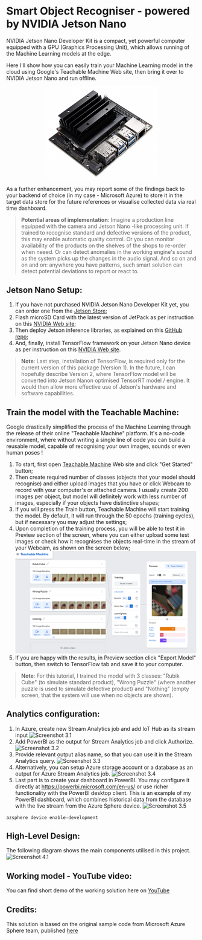 # Smart Object Recogniser - powered by NVIDIA Jetson Nano
NVIDIA Jetson Nano Developer Kit is a compact, yet powerful computer equipped with a GPU (Graphics Processing Unit), which allows running of the Machine Learning models at the edge.

Here I'll show how you can easily train your Machine Learning model in the cloud using Google's Teachable Machine Web site, then bring it over to NVIDIA Jetson Nano and run offline.
<p align="center">
  <img src="/images/JetsonNano_DevKit.jpg" width="300">
</p>

As a further enhancement, you may report some of the findings back to your backend of choice (in my case - Microsoft Azure) to store it in the target data store for the future references or visualise collected data via real time dashboard.

> **Potential areas of implementation**: Imagine a production line equipped with the camera and Jetson Nano -like processing unit. If trained to recognise standard and defective versions of the product, this may enable automatic quality control. Or you can monitor availability of the products on the shelves of the shops to re-order when neeed. Or can detect anomalies in the working engine's sound as the system picks up the changes in the audio signal. And so on and on and on: anywhere you have patterns, such smart solution can detect potential deviations to report or react to.

## Jetson Nano Setup:
1. If you have not purchased NVIDIA Jetson Nano Developer Kit yet, you can order one from the [Jetson Store](https://www.nvidia.com/en-gb/autonomous-machines/jetson-store/);
2. Flash microSD Card with the latest version of JetPack as per instruction on this [NVIDIA Web site](https://developer.nvidia.com/embedded/learn/get-started-jetson-nano-devkit#write);
3. Then deploy Jetson inference libraries, as explained on this [GitHub repo](https://github.com/dusty-nv/jetson-inference/blob/master/docs/building-repo-2.md);
4. And, finally, install TensorFlow framework on your Jetson Nano device as per instruction on this [NVIDIA Web site](https://docs.nvidia.com/deeplearning/frameworks/install-tf-jetson-platform/index.html).
> **Note**: Last step, installation of TensorFlow, is required only for the current version of this package (Version 1). In the future, I can hopefully describe Version 2, where TensorFlow model will be converted into Jetson Nanon optimised TensorRT model / engine. It would then allow more effective use of Jetson's hardware and software capabilities.
 
## Train the model with the Teachable Machine:
Google drastically simplified the process of the Machine Learning through the release of their online "Teachable Machine" platform. It's a no-code environment, where without writing a single line of code you can build a reusable model, capable of recognising your own images, sounds or even human poses !
1. To start, first open [Teachable Machine](https://teachablemachine.withgoogle.com/) Web site and click "Get Started" button;
2. Then create required number of classes (objects that your model should recognise) and either upload images that you have or click Webcam to record with your computer's or attached camera. I usually create 200 images per object, but model will definitely work with less number of images, especially if your objects have distinctive shapes;
3. If you will press the Train button, Teachable Machine will start training the model. By default, it will run through the 50 epochs (training cycles), but if necessary you may adjust the settings;
4. Upon completion of the training process, you will be able to test it in Preview section of the screen, where you can either upload some test images or check how it recognises the objects real-time in the stream of your Webcam, as shown on the screen below;
![Teachable_Machine](/images/TeachableMachine.PNG)
5. If you are happy with the results, in Preview section click "Export Model" button, then switch to TensorFlow tab and save it to your computer.
> **Note**: For this tutorial, I trained the model with 3 classes: "Rubik Cube" (to simulate standard product), "Wrong Puzzle" (where another puzzle is used to simulate defective product) and "Nothing" (empty screen, that the system will use when no objects are shown).

## Analytics configuration:
1. In Azure, create new Stream Analytics job and add IoT Hub as its stream input
![Screenshot 3.1](/images/Analytics_1.png)
2. Add PowerBI as the output for Stream Analytics job and click Authorize.
![Screenshot 3.2](/images/Analytics_2.png)
3. Provide relevant output alias name, so that you can use it in the Stream Analytics query.
![Screenshot 3.3](/images/Analytics_3.png)
4. Alternatively, you can setup Azure storage account or a database as an output for Azure Stream Analytics job.
![Screenshot 3.4](/images/Analytics_4.png)
5. Last part is to create your dashboard in PowerBI. You may configure it directly at https://powerbi.microsoft.com/en-us/ or use richer functionality with the PowerBI desktop client. This is an example of my PowerBI dashboard, which combines historical data from the database with the live stream from the Azure Sphere device.
![Screenshot 3.5](/images/Analytics_5.png)

```
azsphere device enable-development
```

## High-Level Design:
The following diagram shows the main components utilised in this project.
![Screenshot 4.1](/images/AzSphere_Schematics.png)

## Working model - YouTube video:
You can find short demo of the working solution here on [YouTube](https://youtu.be/QZcHa6_i7bo)

## Credits:
This solution is based on the original sample code from Microsoft Azure Sphere team, published [here](https://github.com/Azure/azure-sphere-samples)
